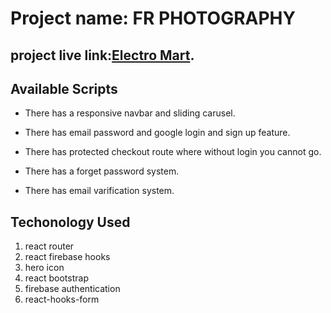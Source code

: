 # Project name: FR PHOTOGRAPHY

## project live link:[Electro Mart](https://electro-mart-36ca8.web.app/).

## Available Scripts

- There has a responsive navbar and sliding carusel.

- There has email password and google login and sign up feature.
- There has protected checkout route where without login you cannot go.
- There has a forget password system.
- There has email varification system.

## Techonology Used

1. react router
2. react firebase hooks
3. hero icon
4. react bootstrap
5. firebase authentication
6. react-hooks-form
